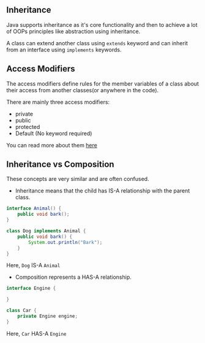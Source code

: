 ## Inheritance

Java supports inheritance as it's core functionality and then to achieve a lot of OOPs principles like abstraction using
inheritance.

A class can extend another class using `extends` keyword and can inherit from an interface using `implements` keywords.

## Access Modifiers

The access modifiers define rules for the member variables of a class about their access from another classes(or anywhere in
the code).

There are mainly three access modifiers:

- private
- public
- protected
- Default (No keyword required)

You can read more about them [here][access-modifiers]

## Inheritance vs Composition

These concepts are very similar and are often confused.

- Inheritance means that the child has IS-A relationship with the parent class.

```java
interface Animal() {
    public void bark();
}

class Dog implements Animal {
    public void bark() {
        System.out.println("Bark");
    }
}
```

Here, `Dog` IS-A `Animal`

- Composition represents a HAS-A relationship.

```java
interface Engine {

}

class Car {
    private Engine engine;
}
```

Here, `Car` HAS-A `Engine`

[access-modifiers]: https://www.geeksforgeeks.org/access-modifiers-java/
